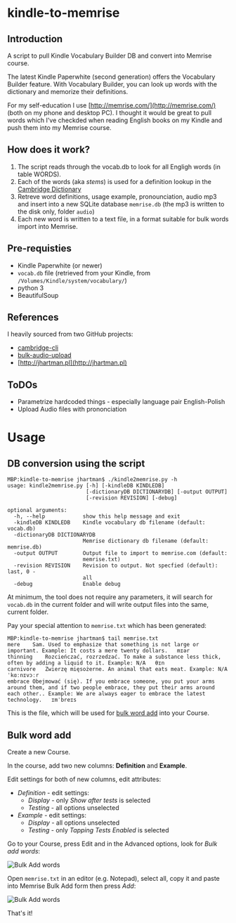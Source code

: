 # kindle-to-memrise

## Introduction

A script to pull Kindle Vocabulary Builder DB and convert into Memrise course.

The latest Kindle Paperwhite (second generation) offers the Vocabulary Builder feature. With Vocabulary Builder, you can look up words with the dictionary and memorize their definitions.

For my self-education I use [http://memrise.com/](http://memrise.com/) (both on my phone and desktop PC). I thought it would be great to pull words which I've checkded when reading English books on my Kindle and push them into my Memrise course.

## How does it work?

1. The script reads through the vocab.db to look for all Engligh words (in table WORDS).
2. Each of the words (aka _stems_) is used for a definition lookup in the [Cambridge Dictionary](https://dictionary.cambridge.org/)
3. Retreve word definitions, usage example, pronounciation, audio mp3 and insert into a new SQLite database `memrise.db` (the mp3 is written to the disk only, folder `audio`) 
4. Each new word is written to a text file, in a format suitable for bulk words import into Memrise.

## Pre-requisties

* Kindle Paperwhite (or newer)
* `vocab.db` file (retrieved from your Kindle, from `/Volumes/Kindle/system/vocabulary/`)
* python 3
* BeautifulSoup

## References

I heavily sourced from two GitHub projects:

* [cambridge-cli](https://github.com/pasternak/cambridge-cli)
* [bulk-audio-upload](https://github.com/DrewSSP/bulk-audio-upload)
* [http://jhartman.pl](http://jhartman.pl)


## ToDOs

* Parametrize hardcoded things - especially language pair English-Polish
* Upload Audio files with prononciation 

# Usage

## DB conversion using the script

```
MBP:kindle-to-memrise jhartman$ ./kindle2memrise.py -h
usage: kindle2memrise.py [-h] [-kindleDB KINDLEDB]
                         [-dictionaryDB DICTIONARYDB] [-output OUTPUT]
                         [-revision REVISION] [-debug]

optional arguments:
  -h, --help            show this help message and exit
  -kindleDB KINDLEDB    Kindle vocabulary db filename (default: vocab.db)
  -dictionaryDB DICTIONARYDB
                        Memrise dictionary db filename (default: memrise.db)
  -output OUTPUT        Output file to import to memrise.com (default:
                        memrise.txt)
  -revision REVISION    Revision to output. Not specfied (default): last, 0 -
                        all
  -debug                Enable debug
```
  
At minimum, the tool does not require any parameters, it will search for `vocab.db` in the current folder and will write output files into the same, current folder.

Pay your special attention to `memrise.txt` which has been generated:

```
MBP:kindle-to-memrise jhartman$ tail memrise.txt
mere	Sam. Used to emphasize that something is not large or important. Example: It costs a mere twenty dollars.	mɪər
thinning	Rozcieńczać, rozrzedzać. To make a substance less thick, often by adding a liquid to it. Example: N/A	θɪn
carnivore	Zwierzę mięsożerne. An animal that eats meat. Example: N/A	ˈkɑːnɪvɔːr
embrace	Obejmować (się). If you embrace someone, you put your arms around them, and if two people embrace, they put their arms around each other.. Example: We are always eager to embrace the latest technology.	ɪmˈbreɪs
```
This is the file, which will be used for [bulk word add](http://feedback.memrise.com/knowledgebase/articles/525095-add-words-to-my-course-or-upload-words-from-a-spre) into your Course.

## Bulk word add

Create a new Course.

In the course, add two new columns: **Definition** and **Example**.

Edit settings for both of new columns, edit attributes:

* *Definition* - edit settings:
	* *Display* - only _Show after tests_ is selected 
	* *Testing* - all options unselected
* *Example* - edit settings:
	* *Display* - all options unselected
	* *Testing* - only _Tapping Tests Enabled_ is selected 

Go to your Course, press Edit and in the Advanced options, look for _Bulk add words_:

![Bulk Add words](http://jhartman.pl/files/memrise/01%20-%20memrise.png)

Open `memrise.txt` in an editor (e.g. Notepad), select all, copy it and paste into Memrise Bulk Add form then press _Add_:

![Bulk Add words](http://jhartman.pl/files/memrise/02%20-%20memrise.png)

That's it!



  
  